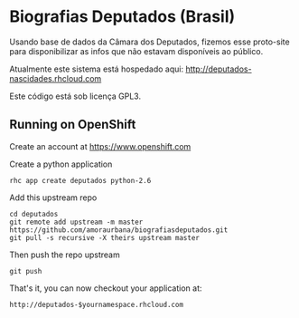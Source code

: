 Biografias Deputados (Brasil)
==================

Usando base de dados da Câmara dos Deputados, fizemos esse proto-site para disponibilizar as infos que não estavam disponíveis ao público.

Atualmente este sistema está hospedado aqui:
http://deputados-nascidades.rhcloud.com

Este código está sob licença GPL3.



Running on OpenShift
----------------------------

Create an account at https://www.openshift.com

Create a python application

    rhc app create deputados python-2.6

Add this upstream repo

    cd deputados
    git remote add upstream -m master https://github.com/amoraurbana/biografiasdeputados.git
    git pull -s recursive -X theirs upstream master
    
Then push the repo upstream

    git push

That's it, you can now checkout your application at:

    http://deputados-$yournamespace.rhcloud.com

